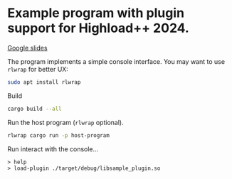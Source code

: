 # Example program with plugin support for Highload++ 2024.

[Google slides](https://docs.google.com/presentation/d/1dXDry0LFU2lJ338txGoEC-UISs7Trp3AHXwAYyla0BI/edit#slide=id.g31a87712e99_0_235)

The program implements a simple console interface. You may want to use `rlwrap`
for better UX:
```sh
sudo apt install rlwrap
```

Build
```sh
cargo build --all
```

Run the host program (`rlwrap` optional).
```sh
rlwrap cargo run -p host-program
```

Run interact with the console...
```
> help
> load-plugin ./target/debug/libsample_plugin.so
```
